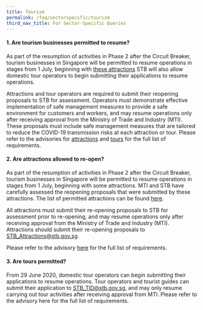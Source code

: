 ```yaml
---
title: Tourism
permalink: /faq/sectorspecific/tourism
third_nav_title: For Sector-Specific Queries
---
```


#### **1. Are tourism businesses permitted to resume?**
As part of the resumption of activities in Phase 2 after the Circuit Breaker, tourism businesses in Singapore will be permitted to resume operations in stages from 1 July, beginning with <a href="https://www.stb.gov.sg/content/stb/en/home-pages/permitted-tourism-businesses.html" target="_blank">these attractions</a> STB will also allow domestic tour operators to begin submitting their applications to resume operations.

Attractions and tour operators are required to submit their reopening proposals to STB for assessment. Operators must demonstrate effective implementation of safe management measures to provide a safe environment for customers and workers, and may resume operations only after receiving approval from the Ministry of Trade and Industry (MTI). These proposals must include safe management measures that are tailored to reduce the COVID-19 transmission risks at each attraction or tour. Please refer to the advisories for <a href="https://www.stb.gov.sg/content/stb/en/home-pages/advisory-for-attractions.html" target="_blank">attractions</a> and <a href="https://www.stb.gov.sg/content/stb/en/home-pages/advisory-for-tours.html" target="_blank">tours</a> for the full list of requirements.

#### **2. Are attractions allowed to re-open?**
As part of the resumption of activities in Phase 2 after the Circuit Breaker, tourism businesses in Singapore will be permitted to resume operations in stages from 1 July, beginning with some attractions. MTI and STB have carefully assessed the reopening proposals that were submitted by these attractions. The list of permitted attractions can be found <a href="https://www.stb.gov.sg/content/stb/en/home-pages/permitted-tourism-businesses.html" target="_blank">here</a>.

All attractions must submit their re-opening proposals to STB for assessment prior to re-opening, and may resume operations only after receiving approval from the Ministry of Trade and Industry (MTI). Attractions should submit their re-opening proposals to <a href = "mailto: STB_Attractions@stb.gov.sg">STB_Attractions@stb.gov.sg</a>. 

Please refer to the advisory <a href="https://www.stb.gov.sg/content/stb/en/home-pages/advisory-for-attractions.html" target="_blank">here</a> for the full list of requirements.

#### **3. Are tours permitted?**
From 29 June 2020, domestic tour operators can begin submitting their applications to resume operations. Tour operators and tourist guides can submit their application to <a href = "mailto: STB_TID@stb.gov.sg">STB_TID@stb.gov.sg</a>, and may only resume carrying out tour activities after receiving approval from MTI. Please refer to the advisory here for the full list of requirements.
